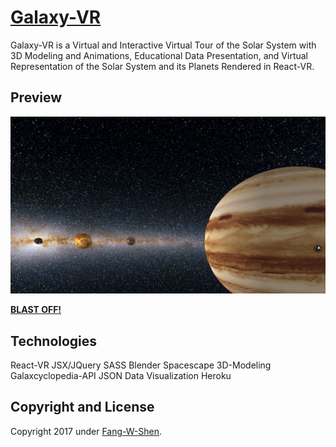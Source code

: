 # [Galaxy-VR](https://galaxy-vr.herokuapp.com/)

Galaxy-VR is a Virtual and Interactive Virtual Tour of the Solar System with 3D Modeling and Animations, Educational Data Presentation, and Virtual Representation of the Solar System and its Planets Rendered in React-VR.

## Preview

[![PREVIEW](https://github.com/fang-w-shen/Galaxy-VR/blob/master/static_assets/preview.png)](https://galaxy-vr.herokuapp.com/)


**[BLAST OFF!](https://galaxy-vr.herokuapp.com/)**

## Technologies

React-VR
JSX/JQuery
SASS
Blender
Spacescape
3D-Modeling
Galaxcyclopedia-API JSON Data Visualization
Heroku

## Copyright and License
Copyright 2017 under [Fang-W-Shen](https://github.com/fang-w-shen).
